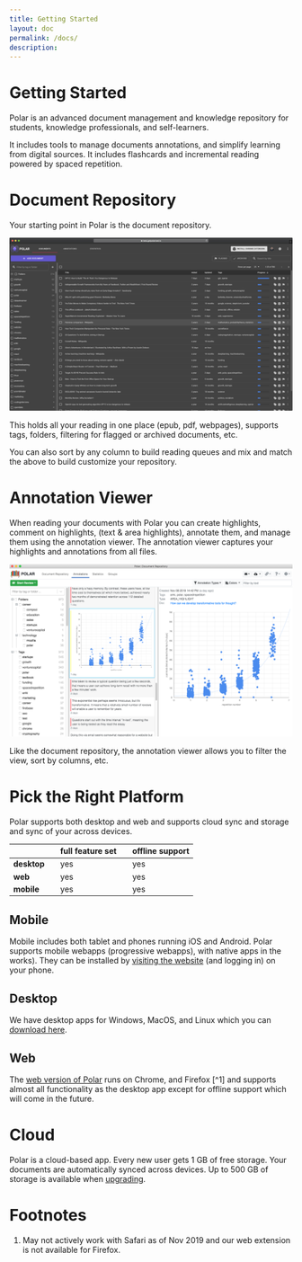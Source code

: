 ```yaml
---
title: Getting Started
layout: doc
permalink: /docs/
description:
---
```


# Getting Started

Polar is an advanced document management and knowledge repository for students, knowledge professionals, and self-learners.

It includes tools to manage documents annotations, and simplify learning from digital sources. It includes flashcards and incremental reading powered by spaced repetition.

# Document Repository

Your starting point in Polar is the document repository.

<img class="img-fluid" src="../assets/screenshots/2020-10-document-view.png">
<!-- <img  src="./2019-11-document-view"> -->


This holds all your reading in one place (epub, pdf, webpages), supports tags, folders, filtering for flagged or archived documents, etc.

You can also sort by any column to build reading queues and mix and match the above to build customize your repository.

# Annotation Viewer

When reading your documents with Polar you can create highlights, comment on highlights, (text & area highlights), annotate them, and manage them
using the annotation viewer. The annotation viewer captures your highlights and annotations from all files.

<img class="img-fluid" src="../assets/screenshots/2019-11-annotation-view.png">

Like the document repository, the annotation viewer allows you to filter the view, sort by columns, etc.

# Pick the Right Platform

Polar supports both desktop and web and supports cloud sync and storage and sync of your across devices.

|             |     | full feature set      |     | offline support |
| ----------- | --- | --------------------- | --- | --------------- |
| **desktop** |     | yes                   |     | yes             |
| **web**     |     | yes                   |     | yes             |
| **mobile**  |     | yes                   |     | yes             |

## Mobile

Mobile includes both tablet and phones running iOS and Android. Polar supports mobile webapps (progressive webapps), with native apps in the works). They can be installed by <a href="https://app.getpolarized.io" target="_blank">visiting the website</a> (and logging in) on your phone.

## Desktop

We have desktop apps for Windows, MacOS, and Linux which you can <a href="https://getpolarized.io/download.html" target="_blank">download here</a>.

## Web

The <a href="https://app.getpolarized.io" target="_blank">web version of Polar</a> runs on Chrome, and Firefox [^1] and supports almost all functionality as the desktop app except for offline support which will come in the future.

# Cloud

Polar is a cloud-based app. Every new user gets 1 GB of free storage. Your documents are automatically synced across devices. Up to 500 GB of storage is available when <a href="https://getpolarized.io/#pricing" target="_blank">upgrading</a>.

# Footnotes

1. May not actively work with Safari as of Nov 2019 and our web extension is not available for Firefox.
